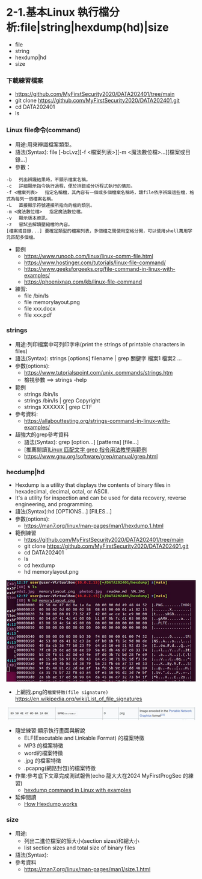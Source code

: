 # 2-1.基本Linux 執行檔分析:file|string|hexdump(hd)|size
- file
- string
- hexdump|hd
- size

### 下載練習檔案
- https://github.com/MyFirstSecurity2020/DATA202401/tree/main
- git clone https://github.com/MyFirstSecurity2020/DATA202401.git
- cd DATA202401
- ls

### Linux file命令(command)
- 用途:用來辨識檔案類型。
- 語法(Syntax): file [-bcLvz][-f <檔案列表>][-m <魔法數位檔>...][檔案或目錄...]
- 參數：
```
-b 　列出辨識結果時，不顯示檔案名稱。
-c 　詳細顯示指令執行過程，便於排錯或分析程式執行的情形。
-f <檔案列表> 　指定名稱檔，其內容有一個或多個檔案名稱時，讓file依序辨識這些檔，格式為每列一個檔案名稱。
-L 　直接顯示符號連接所指向的檔的類別。
-m <魔法數位檔> 　指定魔法數位檔。
-v 　顯示版本資訊。
-z 　嘗試去解讀壓縮檔的內容。
[檔案或目錄...] 要確定類型的檔案列表，多個檔之間使用空格分開，可以使用shell萬用字元匹配多個檔。
```
- 範例
  - https://www.runoob.com/linux/linux-comm-file.html
  - https://www.hostinger.com/tutorials/linux-file-command/
  - https://www.geeksforgeeks.org/file-command-in-linux-with-examples/
  - https://phoenixnap.com/kb/linux-file-command
- 練習:
  - file /bin/ls
  - file memorylayout.png
  - file xxx.docx
  - file xxx.pdf

### strings 
- 用途:列印檔案中可列印字串(print the strings of printable characters in files)
- 語法(Syntax): strings [options] filename   | grep 關鍵字 檔案1 檔案2 ...
- 參數(options):
  - https://www.tutorialspoint.com/unix_commands/strings.htm
  - 檢視參數 ==> strings -help
- 範例
  - strings /bin/ls
  - strings /bin/ls | grep Copyright
  - strings XXXXXX | grep CTF
- 參考資料:
  - https://allabouttesting.org/strings-command-in-linux-with-examples/  
- 超強大的grep參考資料
  - 語法(Syntax): grep [option...] [patterns] [file...]
  - [推薦閱讀][Linux 匹配文字 grep 指令用法教學與範例](https://blog.gtwang.org/linux/linux-grep-command-tutorial-examples/)
  - https://www.gnu.org/software/grep/manual/grep.html

 ### hecdump|hd
 - Hexdump is a utility that displays the contents of binary files in hexadecimal, decimal, octal, or ASCII.
 - It's a utility for inspection and can be used for data recovery, reverse engineering, and programming.
 - 語法(Syntax):hd [OPTIONS...] [FILES...]
 - 參數(options):
   - https://man7.org/linux/man-pages/man1/hexdump.1.html 
 - 範例練習
   - https://github.com/MyFirstSecurity2020/DATA202401/tree/main
   - git clone https://github.com/MyFirstSecurity2020/DATA202401.git
   - cd DATA202401
   - ls
   - cd hexdump
   - hd memorylayout.png

![hd_1.JPG](hd_1.JPG)

   - 上網找.png的`檔案特徵(file signature)`  https://en.wikipedia.org/wiki/List_of_file_signatures

![hd_2.JPG](hd_2.JPG)

 - 隨堂練習:顯示執行畫面與解說
   - ELF(Executable and Linkable Format) 的檔案特徵
   - MP3 的檔案特徵
   - word的檔案特徵
   - .jpg 的檔案特徵
   - .pcapng(網路封包)的檔案特徵
 - 作業:參考底下文章完成測試報告(echo 龍大大在2024 MyFirstProgSec 的練習)
   - [hexdump command in Linux with examples](https://www.geeksforgeeks.org/hexdump-command-in-linux-with-examples/) 
 - 延伸閱讀
   - [How Hexdump works](https://opensource.com/article/19/8/dig-binary-files-hexdump#:~:text=Hexdump%20is%20a%20utility%20that,%2C%20reverse%20engineering%2C%20and%20programming.)


### size
- 用途:
  - 列出二進位檔案的節大小(section sizes)和總大小
  - list section sizes and total size of binary files
- 語法(Syntax):
- 參考資料
  - https://man7.org/linux/man-pages/man1/size.1.html
